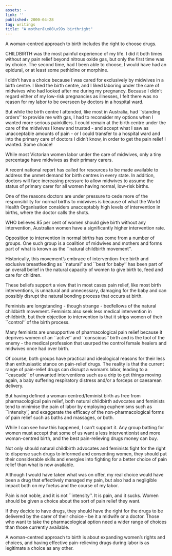 ```yaml
---
assets: ~
link: ''
published: 2000-04-28
tag: writings
title: "A motherâ\x80\x99s birthright"
---
```

A woman-centred approach to birth includes the right to choose drugs.

CHILDBIRTH was the most painful experience of my life. I did it both
times without any pain relief beyond nitrous oxide gas, but only the
first time was by choice. The second time, had I been able to choose, I
would have had an epidural, or at least some pethidine or morphine.

I didn’t have a choice because I was cared for exclusively by midwives
in a birth centre. I liked the birth centre, and I liked laboring under
the care of midwives who had looked after me during my pregnancy.
Because I didn’t regard either of my low-risk pregnancies as illnesses,
I felt there was no reason for my labor to be overseen by doctors in a
hospital ward.

But while the birth centre I attended, like most in Australia, had
\`\`standing orders’’ to provide me with gas, I had to reconsider my
options when I wanted more serious painkillers. I could remain at the
birth centre under the care of the midwives I knew and trusted - and
accept what I saw as unacceptable amounts of pain - or I could transfer
to a hospital ward and into the primary care of doctors I didn’t know,
in order to get the pain relief I wanted. Some choice!

While most Victorian women labor under the care of midwives, only a tiny
percentage have midwives as their primary carers.

A recent national report has called for resources to be made available
to address the unmet demand for birth centres in every state. In
addition, doctors will face increasing pressure to allow midwives to
assume the status of primary carer for all women having normal, low-risk
births.

One of the reasons doctors are under pressure to cede more of the
responsibility for normal births to midwives is because of what the
World Health Organisation considers unacceptably high levels of
intervention in births, where the doctor calls the shots.

WHO believes 85 per cent of women should give birth without any
intervention, Australian women have a significantly higher intervention
rate.

Opposition to intervention in normal births has come from a number of
groups. One such group is a coalition of midwives and mothers and forms
part of what is known as the \`\`natural childbirth movement’’.

Historically, this movement’s embrace of intervention-free birth and
exclusive breastfeeding as \`\`natural" and \`\`best for baby’’ has been
part of an overall belief in the natural capacity of women to give birth
to, feed and care for children.

These beliefs support a view that in most cases pain relief, like most
birth interventions, is unnatural and unnecessary, damaging for the baby
and can possibly disrupt the natural bonding process that occurs at
birth.

Feminists are longstanding - though strange - bedfellows of the natural
childbirth movement. Feminists also seek less medical intervention in
childbirth, but their objection to intervention is that it strips women
of their \`\`control’’ of the birth process.

Many feminists are unsupportive of pharmacological pain relief because
it deprives women of an \`\`active‘’ and \`\`conscious’’ birth and is
the tool of the enemy - the medical profession that usurped the control
female healers and midwives once had over birth.

Of course, both groups have practical and ideological reasons for their
less than enthusiastic stance on pain-relief drugs. The reality is that
the current range of pain-relief drugs can disrupt a woman’s labor,
leading to a \`\`cascade’’ of unwanted interventions such as a drip to
get things moving again, a baby suffering respiratory distress and/or a
forceps or caesarean delivery.

But having defined a woman-centred/feminist birth as free from
pharmacological pain relief, both natural childbirth advocates and
feminists tend to minimise the pain of labor by employing euphemisms
such as \`\`intensity’’, and exaggerate the efficacy of the
non-pharmacological forms of pain relief such as baths and massages, or
both.

While I can see how this happened, I can’t support it. Any group batting
for women must accept that some of us want a less interventionist and
more woman-centred birth, and the best pain-relieving drugs money can
buy.

Not only should natural childbirth advocates and feminists fight for the
right to dispense such drugs to informed and consenting women, they
should put their considerable skills and energies into fighting for a
better choice of pain relief than what is now available.

Although I would have taken what was on offer, my real choice would have
been a drug that effectively managed my pain, but also had a negligible
impact both on my foetus and the course of my labor.

Pain is not noble, and it is not \`\`intensity’’. It is pain, and it
sucks. Women should be given a choice about the sort of pain relief they
want.

If they decide to have drugs, they should have the right for the drugs
to be delivered by the carer of their choice - be it a midwife or a
doctor. Those who want to take the pharmacological option need a wider
range of choices than those currently available.

A woman-centred approach to birth is about expanding women’s rights and
choices, and having effective pain-relieving drugs during labor is as
legitimate a choice as any other.